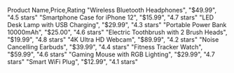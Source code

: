 Product Name,Price,Rating
"Wireless Bluetooth Headphones", "$49.99", "4.5 stars"
"Smartphone Case for iPhone 12", "$15.99", "4.7 stars"
"LED Desk Lamp with USB Charging", "$29.99", "4.3 stars"
"Portable Power Bank 10000mAh", "$25.00", "4.6 stars"
"Electric Toothbrush with 2 Brush Heads", "$19.99", "4.8 stars"
"4K Ultra HD Webcam", "$89.99", "4.2 stars"
"Noise Cancelling Earbuds", "$39.99", "4.4 stars"
"Fitness Tracker Watch", "$59.99", "4.6 stars"
"Gaming Mouse with RGB Lighting", "$29.99", "4.7 stars"
"Smart WiFi Plug", "$12.99", "4.1 stars"
